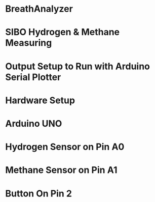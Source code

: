 # BreathAnalyzer
# SIBO Hydrogen & Methane Measuring
# Output Setup to Run with Arduino Serial Plotter

# Hardware Setup
# Arduino UNO
# Hydrogen Sensor on Pin A0
# Methane Sensor on Pin A1
# Button On Pin 2

